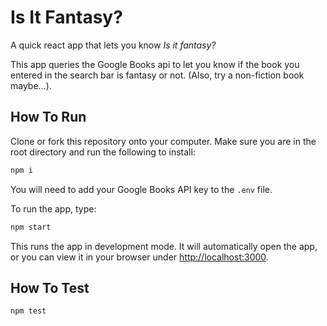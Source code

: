 # Is It Fantasy?

A quick react app that lets you know _Is it fantasy?_

This app queries the Google Books api to let you know if the book you entered in the search bar is fantasy or not.  (Also, try a non-fiction book maybe...).

## How To Run

Clone or fork this repository onto your computer. Make sure you are in the root directory and run the following to install:

```bash
npm i
```

You will need to add your Google Books API key to the `.env` file.

To run the app, type:

```bash
npm start
```

This runs the app in development mode. It will automatically open the app, or you can view it in your browser under [http://localhost:3000](http://localhost:3000).

## How To Test

```bash
npm test
```
